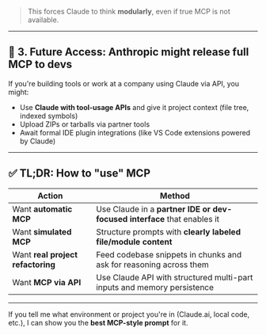 
> This forces Claude to think **modularly**, even if true MCP is not available.

---

## 🧪 **3. Future Access: Anthropic might release full MCP to devs**
If you're building tools or work at a company using Claude via API, you might:
- Use **Claude with tool-usage APIs** and give it project context (file tree, indexed symbols)
- Upload ZIPs or tarballs via partner tools
- Await formal IDE plugin integrations (like VS Code extensions powered by Claude)

---

## ✅ TL;DR: How to "use" MCP

| Action | Method |
|--------|--------|
| Want **automatic MCP** | Use Claude in a **partner IDE or dev-focused interface** that enables it |
| Want **simulated MCP** | Structure prompts with **clearly labeled file/module content** |
| Want **real project refactoring** | Feed codebase snippets in chunks and ask for reasoning across them |
| Want **MCP via API** | Use Claude API with structured multi-part inputs and memory persistence |

---

If you tell me what environment or project you're in (Claude.ai, local code, etc.), I can show you the **best MCP-style prompt** for it.
